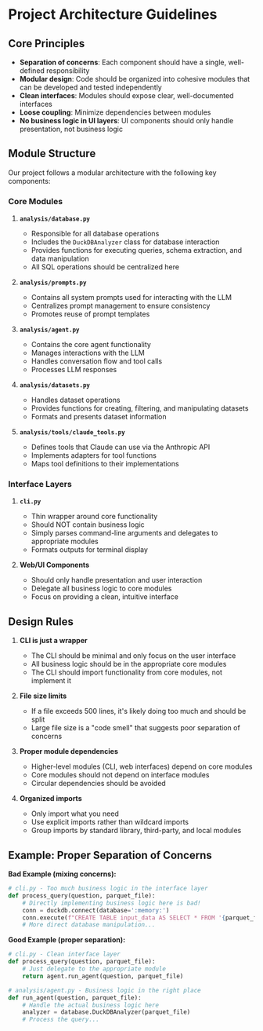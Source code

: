 # Project Architecture Guidelines

## Core Principles

- **Separation of concerns**: Each component should have a single, well-defined responsibility
- **Modular design**: Code should be organized into cohesive modules that can be developed and tested independently
- **Clean interfaces**: Modules should expose clear, well-documented interfaces
- **Loose coupling**: Minimize dependencies between modules
- **No business logic in UI layers**: UI components should only handle presentation, not business logic

## Module Structure

Our project follows a modular architecture with the following key components:

### Core Modules

1. **`analysis/database.py`**
   - Responsible for all database operations
   - Includes the `DuckDBAnalyzer` class for database interaction
   - Provides functions for executing queries, schema extraction, and data manipulation
   - All SQL operations should be centralized here

2. **`analysis/prompts.py`**
   - Contains all system prompts used for interacting with the LLM
   - Centralizes prompt management to ensure consistency
   - Promotes reuse of prompt templates

3. **`analysis/agent.py`**
   - Contains the core agent functionality
   - Manages interactions with the LLM
   - Handles conversation flow and tool calls
   - Processes LLM responses

4. **`analysis/datasets.py`**
   - Handles dataset operations
   - Provides functions for creating, filtering, and manipulating datasets
   - Formats and presents dataset information

5. **`analysis/tools/claude_tools.py`**
   - Defines tools that Claude can use via the Anthropic API
   - Implements adapters for tool functions
   - Maps tool definitions to their implementations

### Interface Layers

1. **`cli.py`**
   - Thin wrapper around core functionality
   - Should NOT contain business logic
   - Simply parses command-line arguments and delegates to appropriate modules
   - Formats outputs for terminal display

2. **Web/UI Components**
   - Should only handle presentation and user interaction
   - Delegate all business logic to core modules
   - Focus on providing a clean, intuitive interface

## Design Rules

1. **CLI is just a wrapper**
   - The CLI should be minimal and only focus on the user interface
   - All business logic should be in the appropriate core modules
   - The CLI should import functionality from core modules, not implement it

2. **File size limits**
   - If a file exceeds 500 lines, it's likely doing too much and should be split
   - Large file size is a "code smell" that suggests poor separation of concerns

3. **Proper module dependencies**
   - Higher-level modules (CLI, web interfaces) depend on core modules
   - Core modules should not depend on interface modules
   - Circular dependencies should be avoided

4. **Organized imports**
   - Only import what you need
   - Use explicit imports rather than wildcard imports
   - Group imports by standard library, third-party, and local modules

## Example: Proper Separation of Concerns

**Bad Example (mixing concerns):**
```python
# cli.py - Too much business logic in the interface layer
def process_query(question, parquet_file):
    # Directly implementing business logic here is bad!
    conn = duckdb.connect(database=':memory:')
    conn.execute(f"CREATE TABLE input_data AS SELECT * FROM '{parquet_file}'")
    # More direct database manipulation...
```

**Good Example (proper separation):**
```python
# cli.py - Clean interface layer
def process_query(question, parquet_file):
    # Just delegate to the appropriate module
    return agent.run_agent(question, parquet_file)

# analysis/agent.py - Business logic in the right place
def run_agent(question, parquet_file):
    # Handle the actual business logic here
    analyzer = database.DuckDBAnalyzer(parquet_file)
    # Process the query...
```